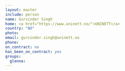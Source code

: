 ```yaml
---
layout: master
include: person
name: Gurvinder Singh
home: <a href="https://www.uninett.no/">UNINETT</a>
country: "NO"
photo:
email: gurvinder.singh@uninett.no
phone:
on_contract: no
has_been_on_contract: yes
groups:
  glenna:
---
```

